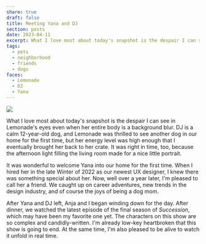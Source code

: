 ```yaml
---
share: true
draft: false
title: Meeting Yana and DJ
section: posts
date: 2023-04-11
excerpt: What I love most about today's snapshot is the despair I can see in Lemonade's eyes even when her entire body is a background blur.
tags:
  - pets
  - neighborhood
  - friends
  - dogs
faces:
  - Lemonade
  - DJ
  - Yana
---
```


![](https://res.cloudinary.com/dbi2zounq/image/upload/v1681285678/zinzy.website/2023-04-11_qaysnk.jpg)

What I love most about today's snapshot is the despair I can see in Lemonade's eyes even when her entire body is a background blur. DJ is a calm 12-year-old dog, and Lemonade was thrilled to see another dog in our home for the first time, but her energy level was high enough that I eventually brought her back to her crate. It was right in time, too, because the afternoon light filling the living room made for a nice little portrait.

It was wonderful to welcome Yana into our home for the first time. When I hired her in the late Winter of 2022 as our newest UX designer, I knew there was something special about her. Now, well over a year later, I'm pleased to call her a friend. We caught up on career adventures, new trends in the design industry, and of course the joys of being a dog mom.

After Yana and DJ left, Anja and I began winding down for the day. After dinner, we watched the latest episode of the final season of _Succession_, which may have been my favorite one yet. The characters on this show are so complex and candidly-written. I'm already low-key heartbroken that this show is going to end. At the same time, I'm also pleased to be alive to watch it unfold in real time.
